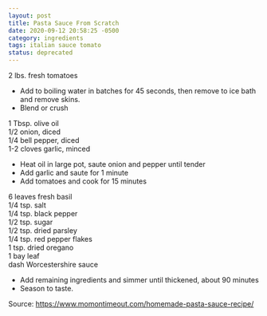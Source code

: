 ```yaml
---
layout: post
title: Pasta Sauce From Scratch
date: 2020-09-12 20:58:25 -0500
category: ingredients
tags: italian sauce tomato
status: deprecated
---
```

2 lbs. fresh tomatoes  

  * Add to boiling water in batches for 45 seconds, then remove to ice bath and remove skins.
  * Blend or crush

1 Tbsp. olive oil  
1/2 onion, diced  
1/4 bell pepper, diced  
1-2 cloves garlic, minced  

  * Heat oil in large pot, saute onion and pepper until tender
  * Add garlic and saute for 1 minute
  * Add tomatoes and cook for 15 minutes

6 leaves fresh basil  
1/4 tsp. salt  
1/4 tsp. black pepper  
1/2 tsp. sugar  
1/2 tsp. dried parsley  
1/4 tsp. red pepper flakes  
1 tsp. dried oregano  
1 bay leaf  
dash Worcestershire sauce  

  * Add remaining ingredients and simmer until thickened, about 90 minutes
  * Season to taste.

Source: <https://www.momontimeout.com/homemade-pasta-sauce-recipe/>
  
&nbsp;  
